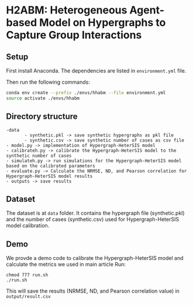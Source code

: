 # H2ABM: Heterogeneous Agent-based Model on Hypergraphs to Capture Group Interactions

## Setup

First install Anaconda. The dependencies are listed in `environment.yml` file. 

Then run the following commands:

```bash
conda env create --prefix ./envs/hhabm --file environment.yml
source activate ./envs/hhabm
```

## Directory structure

```
-data
       - synthetic.pkl -> save synthetic hypergraphs as pkl file
       - synthetic.csv -> save synthetic number of cases as csv file
- model.py -> implementation of Hypergraph-HeterSIS model
- calibrateh.py -> calibrate the Hypergraph-HeterSIS model to the synthetic number of cases
- simulateh.py -> run simulations for the Hypergraph-HeterSIS model based on the calibrated parameters
- evaluate.py -> Calculate the NRMSE, ND, and Pearson correlation for Hypergraph-HeterSIS model results
- outputs -> save results
```

## Dataset

The dataset is at `data` folder. It contains the hypergraph file (synthetic.pkl) and the number of cases (synthetic.csv) used for Hypergraph-HeterSIS model calibration. 

## Demo

We provde a demo code to calibrate the Hypergraph-HeterSIS model and calculate the metrics we used in main article
Run:

```
chmod 777 run.sh
./run.sh
```
This will save the results (NRMSE, ND, and Pearson correlation value) in `output/result.csv`

